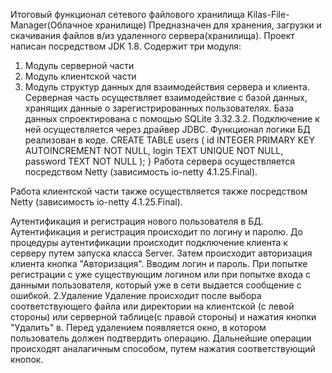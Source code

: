 Итоговый функционал сетевого файлового хранилища 
     Kilas-File-Manager(Облачное хранилище)
Предназначен для хранения, загрузки и скачивания файлов в/из удаленного сервера(хранилища). 
Проект написан посредством JDK 1.8. Содержит три модуля:

1. Модуль серверной части
2. Модуль клиентской части
3. Модуль структур данных для взаимодействия сервера и клиента.
Серверная часть осуществляет взаимодействие с базой данных,
   хранящих данные о зарегистрированных пользователях. 
   База данных спроектирована с помощью SQLite 3.32.3.2. Подключение к ней осуществляется
   через драйвер JDBC. Функционал логики БД реализован в коде.
   CREATE TABLE users (
   id       INTEGER PRIMARY KEY AUTOINCREMENT
   NOT NULL,
   login    TEXT    UNIQUE
   NOT NULL,
   password TEXT    NOT NULL
   );
   }
   Работа сервера осуществляется посредством Netty
   (зависимость io-netty 4.1.25.Final).

Работа клиентской части также осуществляется также посредством Netty
(зависимость io-netty 4.1.25.Final).

Аутентификация и регистрация нового пользователя в БД. Аутентификация и регистрация 
происходит по логину и паролю. До процедуры аутентификации происходит подключение клиента
к серверу путем запуска класса Server. Затем происходит авторизация клиента кнопка
"Авторизация". Вводим логин и пароль. 
При попытке регистрации с уже существующим логином или при попытке входа
с данными пользователя, который уже в сети выдается сообщение с ошибкой.
2.Удаление Удаление происходит после выбора соответствующего файла или директории 
на клиентской (с левой стороны) или серверной таблице(с правой стороны) и нажатия кнопки
"Удалить" в. Перед удалением появляется окно, в котором пользователь должен подтвердить 
операцию.
Дальнейшие операции происходят аналагичным способом, путем нажатия соответствующий кнопок.
